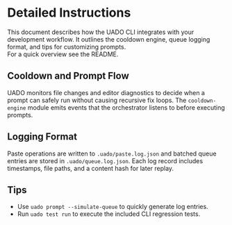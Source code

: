 # Detailed Instructions

This document describes how the UADO CLI integrates with your development workflow. It outlines the cooldown engine, queue logging format, and tips for customizing prompts.  
For a quick overview see the README.

## Cooldown and Prompt Flow
UADO monitors file changes and editor diagnostics to decide when a prompt can safely run without causing recursive fix loops. The `cooldown-engine` module emits events that the orchestrator listens to before executing prompts.

## Logging Format
Paste operations are written to `.uado/paste.log.json` and batched queue entries are stored in `.uado/queue.log.json`. Each log record includes timestamps, file paths, and a content hash for later replay.

## Tips
- Use `uado prompt --simulate-queue` to quickly generate log entries.
- Run `uado test run` to execute the included CLI regression tests.

